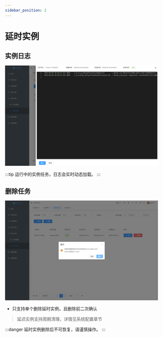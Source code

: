 ```yaml
---
sidebar_position: 2
---
```


# 延时实例

## 实例日志

![Log](assets/instance/log.png)

:::tip
运行中的实例任务，日志会实时动态加载。
:::

## 删除任务

![Delete](assets/instance/delete.png)

- 只支持单个删除延时实例，且删除前二次确认

> 延迟实例支持周期清理，详情见系统配置章节

:::danger
延时实例删除后不可恢复，请谨慎操作。
:::